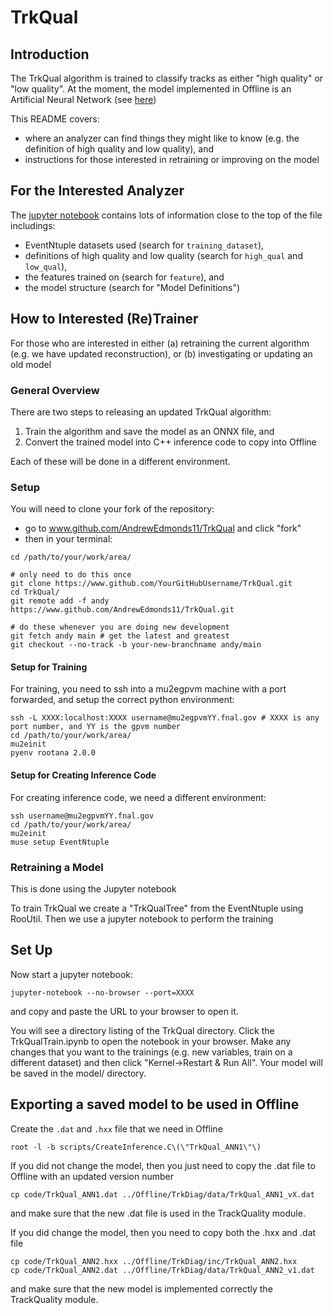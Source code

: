 # TrkQual

## Introduction
The TrkQual algorithm is trained to classify tracks as either "high quality" or "low quality". At the moment, the model implemented in Offline is an Artificial Neural Network (see [here](https://github.com/Mu2e/Offline/blob/main/TrkDiag/src/TrackQuality_module.cc))

This README covers:
* where an analyzer can find things they might like to know (e.g. the definition of high quality and low quality), and
* instructions for those interested in retraining or improving on the model

## For the Interested Analyzer
The [jupyter notebook](TrkQualTrain.ipynb) contains lots of information close to the top of the file includings:
* EventNtuple datasets used (search for ```training_dataset```),
* definitions of high quality and low quality (search for ```high_qual``` and ```low_qual```),
* the features trained on (search for ```feature```), and
* the model structure (search for "Model Definitions")

## How to Interested (Re)Trainer
For those who are interested in either (a) retraining the current algorithm (e.g. we have updated reconstruction), or (b) investigating or updating an old model

### General Overview
There are two steps to releasing an updated TrkQual algorithm:

1. Train the algorithm and save the model as an ONNX file, and
1. Convert the trained model into C++ inference code to copy into Offline

Each of these will be done in a different environment.

### Setup
You will need to clone your fork of the repository:

* go to www.github.com/AndrewEdmonds11/TrkQual and click "fork"
* then in your terminal:
```
cd /path/to/your/work/area/

# only need to do this once
git clone https://www.github.com/YourGitHubUsername/TrkQual.git
cd TrkQual/
git remote add -f andy https://www.github.com/AndrewEdmonds11/TrkQual.git

# do these whenever you are doing new development
git fetch andy main # get the latest and greatest
git checkout --no-track -b your-new-branchname andy/main
```

#### Setup for Training
For training, you need to ssh into a mu2egpvm machine with a port forwarded, and setup the correct python environment:

```
ssh -L XXXX:localhost:XXXX username@mu2egpvmYY.fnal.gov # XXXX is any port number, and YY is the gpvm number
cd /path/to/your/work/area/
mu2einit
pyenv rootana 2.0.0
```

#### Setup for Creating Inference Code
For creating inference code, we need a different environment:

```
ssh username@mu2egpvmYY.fnal.gov
cd /path/to/your/work/area/
mu2einit
muse setup EventNtuple
```

### Retraining a Model
This is done using the Jupyter notebook

To train TrkQual we create a "TrkQualTree" from the EventNtuple using RooUtil. Then we use a jupyter notebook to perform the training

## Set Up



Now start a jupyter notebook:

```
jupyter-notebook --no-browser --port=XXXX
```

and copy and paste the URL to your browser to open it.

You will see a directory listing of the TrkQual directory. Click the TrkQualTrain.ipynb to open the notebook in your browser. Make any changes that you want to the trainings (e.g. new variables, train on a different dataset) and then click "Kernel->Restart & Run All". Your model will be saved in the model/ directory.

## Exporting a saved model to be used in Offline

Create the ```.dat``` and ```.hxx``` file that we need in Offline

```
root -l -b scripts/CreateInference.C\(\"TrkQual_ANN1\"\)
```

If you did not change the model, then you just need to copy the .dat file to Offline with an updated version number

```
cp code/TrkQual_ANN1.dat ../Offline/TrkDiag/data/TrkQual_ANN1_vX.dat
```

and make sure that the new .dat file is used in the TrackQuality module.

If you did change the model, then you need to copy both the .hxx and .dat file

```
cp code/TrkQual_ANN2.hxx ../Offline/TrkDiag/inc/TrkQual_ANN2.hxx
cp code/TrkQual_ANN2.dat ../Offline/TrkDiag/data/TrkQual_ANN2_v1.dat
```

and make sure that the new model is implemented correctly the TrackQuality module.
